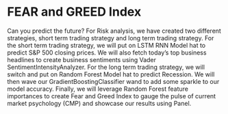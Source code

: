 # FEAR and GREED Index

Can you predict the future?
For Risk analysis, we have created two different strategies, short term trading strategy and long term trading strategy. For the short term trading strategy, we will put on LSTM RNN Model hat to predict S&P 500 closing prices. We will also fetch today’s top business headlines to create business sentiments using Vader SentimentIntensityAnalyzer.
For the long term trading strategy, we will switch and put on Random Forest Model hat to predict Recession. We will then wave our GradientBoostingClassifier wand to add some sparkle to our model accuracy. Finally, we will leverage Random Forest feature importances to create Fear and Greed Index to gauge the pulse of current market psychology (CMP) and showcase our results using Panel. 
